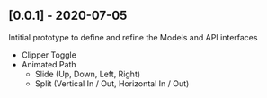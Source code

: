 ## [0.0.1] - 2020-07-05

Intitial prototype to define and refine the Models and API interfaces

* Clipper Toggle
* Animated Path
   * Slide (Up, Down, Left, Right)
   * Split (Vertical In / Out, Horizontal In / Out)
